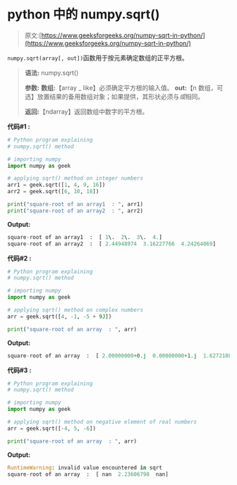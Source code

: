 # python 中的 numpy.sqrt()

> 原文:[https://www.geeksforgeeks.org/numpy-sqrt-in-python/](https://www.geeksforgeeks.org/numpy-sqrt-in-python/)

`numpy.sqrt(array[, out])`函数用于按元素确定数组的正平方根。

> **语法:** numpy.sqrt()
> 
> **参数:**
> **数组:**【array _ like】必须确定平方根的输入值。
> **out:**【n 数组，可选】放置结果的备用数组对象；如果提供，其形状必须与*或*相同。
> 
> **返回:**【ndarray】返回数组中数字的平方根。

**代码#1 :**

```py
# Python program explaining
# numpy.sqrt() method 

# importing numpy
import numpy as geek 

# applying sqrt() method on integer numbers 
arr1 = geek.sqrt([1, 4, 9, 16])
arr2 = geek.sqrt([6, 10, 18])

print("square-root of an array1  : ", arr1)
print("square-root of an array2  : ", arr2)
```

**Output:**

```py
square-root of an array1  :  [ 1\.  2\.  3\.  4.]
square-root of an array2  :  [ 2.44948974  3.16227766  4.24264069]

```

**代码#2 :**

```py
# Python program explaining
# numpy.sqrt() method 

# importing numpy
import numpy as geek 

# applying sqrt() method on complex numbers
arr = geek.sqrt([4, -1, -5 + 9J])

print("square-root of an array  : ", arr)
```

**Output:**

```py
square-root of an array  :  [ 2.00000000+0.j  0.00000000+1.j  1.62721083+2.76546833j]

```

**代码#3 :**

```py
# Python program explaining
# numpy.sqrt() method 

# importing numpy
import numpy as geek 

# applying sqrt() method on negative element of real numbers 
arr = geek.sqrt([-4, 5, -6])

print("square-root of an array  : ", arr)
```

**Output:**

```py
RuntimeWarning: invalid value encountered in sqrt
square-root of an array  :  [ nan  2.23606798  nan]

```